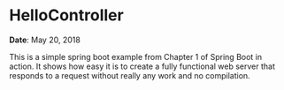 # HelloController 

**Date**: May 20, 2018

This is a simple spring boot example from Chapter 1 of Spring Boot in action.
It shows how easy it is to create a fully functional web server that responds 
to a request without really any work and no compilation.

